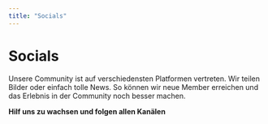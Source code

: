 ```yaml
---
title: "Socials"
---
```

# Socials

Unsere Community ist auf verschiedensten Platformen vertreten. Wir teilen Bilder oder einfach tolle News. 
So können wir neue Member erreichen und das Erlebnis in der Community noch besser machen.

**Hilf uns zu wachsen und folgen allen Kanälen**

<br>
<br>

<social-card
    platform-logo="discord.svg"
    platform-name="Discord"
    account-name="Kahlifar - Community Discord"
    button-theme="sky-blue"
    link="/discord"
    description="Über den Discord dreht sich alles. Hier hast du Platz um mit Freunden zu reden und neue Freunde zu finden.
    In den Text-Channel findest immer einen Platz zum reden oder über lustige Memes zu lachen.
    <br>
    Auf dem Discord Server findest du immer einen Mitspieler zum spielen. Von Minecraft über VALORANT hin zu Pummel Party ist alles dabei.
    Lade gerne deine Freunde ein damit wir noch mehr Member werden.">
</social-card>
<social-card
    platform-logo="twitter.svg"
    platform-name="Twitter"
    account-name="@OffKahlifar"
    button-theme="light-blue"
    link="/twitter"
    description="Twitter bietet uns eine PLatform für schnelle Updates. Auch können wir Game-Updates reposten und du bleibst immer auf dem neusten Stand.">
</social-card>
<social-card
    platform-logo="youtube.svg"
    platform-name="YouTube"
    account-name="Kahlifar"
    button-theme="red"
    link="/youtube"
    description="Zurzeit ist der Kanal inaktiv. Unser Plan ist es Kompliationen aus kreierten Medien zu erstellen.
    Das können Memes, Clips oder ähnliches sein.
    <br>
    Auch werden wir immer wieder den Bauprozess in ein Showcase packen.">
</social-card>
<social-card
    platform-logo="twitch.svg"
    platform-name="Twitch"
    account-name="ttv/kahlifar"
    button-theme="purple"
    link="/twitch"
    description="Livestreams sind immer ein guter Austausch mit der Community.">
</social-card>
<social-card
    platform-logo="instagram.svg"
    platform-name="Instagram"
    account-name="@kahlifar_"
    button-theme="orange"
    link="/instagram"
    description="Auf dem Instagram Kanal werden wir in kurzen Abständen Bilder oder Clips aus der Community teilen.">
</social-card>

<br>
<br>